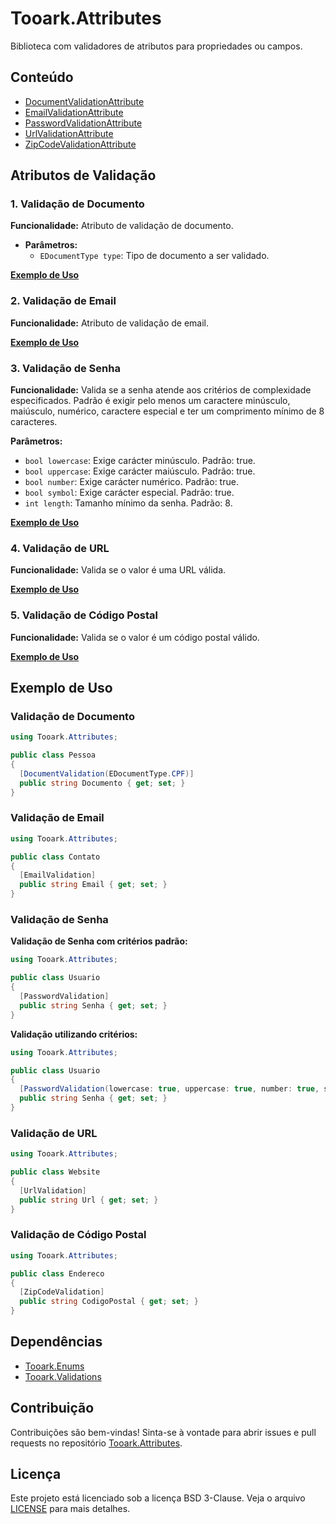 # Tooark.Attributes

Biblioteca com validadores de atributos para propriedades ou campos.

## Conteúdo

- [DocumentValidationAttribute](#1-validação-de-documento)
- [EmailValidationAttribute](#2-validação-de-email)
- [PasswordValidationAttribute](#3-validação-de-senha)
- [UrlValidationAttribute](#4-validação-de-url)
- [ZipCodeValidationAttribute](#5-validação-de-código-postal)

## Atributos de Validação

### 1. Validação de Documento

**Funcionalidade:**
Atributo de validação de documento.

- **Parâmetros:**
  - `EDocumentType type`: Tipo de documento a ser validado.

[**Exemplo de Uso**](#validação-de-documento)

### 2. Validação de Email

**Funcionalidade:**
Atributo de validação de email.

[**Exemplo de Uso**](#validação-de-email)

### 3. Validação de Senha

**Funcionalidade:**
Valida se a senha atende aos critérios de complexidade especificados. Padrão é exigir pelo menos um caractere minúsculo, maiúsculo, numérico, caractere especial e ter um comprimento mínimo de 8 caracteres.

**Parâmetros:**

- `bool lowercase`: Exige carácter minúsculo. Padrão: true.
- `bool uppercase`: Exige carácter maiúsculo. Padrão: true.
- `bool number`: Exige carácter numérico. Padrão: true.
- `bool symbol`: Exige carácter especial. Padrão: true.
- `int length`: Tamanho mínimo da senha. Padrão: 8.

[**Exemplo de Uso**](#validação-de-senha)

### 4. Validação de URL

**Funcionalidade:**
Valida se o valor é uma URL válida.

[**Exemplo de Uso**](#validação-de-url)

### 5. Validação de Código Postal

**Funcionalidade:**
Valida se o valor é um código postal válido.

[**Exemplo de Uso**](#validação-de-código-postal)

## Exemplo de Uso

### Validação de Documento

```csharp
using Tooark.Attributes;

public class Pessoa
{
  [DocumentValidation(EDocumentType.CPF)]
  public string Documento { get; set; }
}
```

### Validação de Email

```csharp
using Tooark.Attributes;

public class Contato
{
  [EmailValidation]
  public string Email { get; set; }
}
```

### Validação de Senha

**Validação de Senha com critérios padrão:**

```csharp
using Tooark.Attributes;

public class Usuario
{
  [PasswordValidation]
  public string Senha { get; set; }
}
```

**Validação utilizando critérios:**

```csharp
using Tooark.Attributes;

public class Usuario
{
  [PasswordValidation(lowercase: true, uppercase: true, number: true, symbol: true, length: 8)]
  public string Senha { get; set; }
}
```

### Validação de URL

```csharp
using Tooark.Attributes;

public class Website
{
  [UrlValidation]
  public string Url { get; set; }
}
```

### Validação de Código Postal

```csharp
using Tooark.Attributes;

public class Endereco
{
  [ZipCodeValidation]
  public string CodigoPostal { get; set; }
}
```

## Dependências

- [Tooark.Enums](../Tooark.Enums/README.md)
- [Tooark.Validations](../Tooark.Validations/README.md)

## Contribuição

Contribuições são bem-vindas! Sinta-se à vontade para abrir issues e pull requests no repositório [Tooark.Attributes](https://github.com/Tooark/tooark).

## Licença

Este projeto está licenciado sob a licença BSD 3-Clause. Veja o arquivo [LICENSE](../LICENSE) para mais detalhes.
